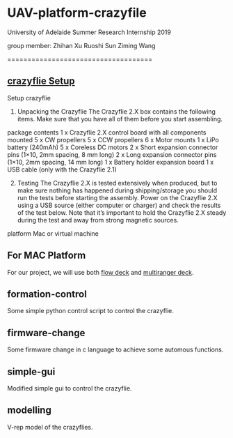 # UAV-platform-crazyfile
University of Adelaide Summer Research Internship 2019

group member:  Zhihan Xu
                           Ruoshi Sun
                           Ziming Wang
              

====================================

## [crazyflie Setup](https://www.bitcraze.io/getting-started-with-the-crazyflie-2-0/#unpacking-the-crazyflie)

Setup crazyflie

1. Unpacking the Crazyflie
The Crazyflie 2.X box contains the following items. Make sure that you have all of them before you start assembling.

package contents
1 x Crazyflie 2.X control board with all components mounted
5 x CW propellers
5 x CCW propellers
6 x Motor mounts
1 x LiPo battery (240mAh)
5 x Coreless DC motors
2 x Short expansion connector pins (1×10, 2mm spacing, 8 mm long)
2 x Long expansion connector pins (1×10, 2mm spacing, 14 mm long)
1 x Battery holder expansion board
1 x USB cable (only with the Crazyflie 2.1)



2. Testing
The Crazyflie 2.X is tested extensively when produced, but to make sure nothing has happened during shipping/storage you should run the tests before starting the assembly. Power on the Crazyflie 2.X using a USB source (either computer or charger) and check the results of the test below. Note that it’s important to hold the Crazyflie 2.X steady during the test and away from strong magnetic sources.




platform Mac or virtual machine

## For MAC Platform





For our project, we will use both [flow deck](https://www.bitcraze.io/flow-deck/) and [multiranger deck](https://www.bitcraze.io/multi-ranger-deck/).


## formation-control

Some simple python control script to control the crazyflie.

## firmware-change

Some firmware change in c language to achieve some automous functions.

## simple-gui

Modified simple gui to control the crazyflie.

## modelling

V-rep model of the crazyflies.
